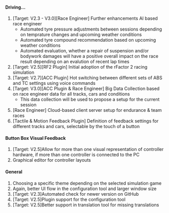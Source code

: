 #### Driving...
  1. [Target: V2.3 - V3.0][Race Engineer] Further enhancements AI based race engineer
	 - Automated tyre pressure adjustments between sessions depending on temprature changes and upcoming weather conditions
	 - Automated tyre compound recommendation based on upcoming weather conditions
     - Automated evaluation, whether a repair of suspension and/or bodywork damages will have a positive overall impact on the race result depending on an evalution of recent lap times
  2. [Target: V2.5][RF2 Plugin] Initial adoption of the rFactor 2 racing simulation
  3. [Target: V2.7][ACC Plugin] Hot switching between different sets of ABS and TC settings using voice commands
  4. [Target: V3.0][ACC Plugin & Race Engineer] Big Data Collection based on race engineer data for all tracks, cars and conditions
	 - This data collection will be used to propose a setup for the current session
  5. [Race Engineer] Cloud-based client server setup for endurance & team races
  6. [Tactile & Motion Feedback Plugin] Definition of feedback settings for different tracks and cars, selectable by the touch of a button
  
#### Button Box Visual Feedback
  1. [Target: V2.5]Allow for more than one visual representation of controller hardware, if more than one controller is connected to the PC
  2. Graphical editor for controller layouts
  
#### General
  1. Choosing a specific theme depending on the selected simulation game
  2. Again, better UI flow in the configuration tool and larger window size
  3. [Target: V2.3]Automated check for newer version on GitHub
  4. [Target: V2.5]Plugin support for the configuration tool
  5. [Target: V2.5]Better support in translation tool for missing translations